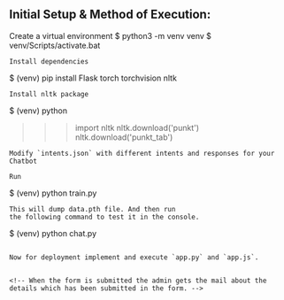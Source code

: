 ## Initial Setup & Method of Execution:

Create a virtual environment
$ python3 -m venv venv
$ venv/Scripts/activate.bat
```
Install dependencies
```
$ (venv) pip install Flask torch torchvision nltk
```
Install nltk package
```
$ (venv) python
>>> import nltk
>>> nltk.download('punkt')
>>> nltk.download('punkt_tab')
```
Modify `intents.json` with different intents and responses for your Chatbot

Run
```
$ (venv) python train.py
```
This will dump data.pth file. And then run
the following command to test it in the console.
```
$ (venv) python chat.py
```

Now for deployment implement and execute `app.py` and `app.js`.


<!-- When the form is submitted the admin gets the mail about the details which has been submitted in the form. -->